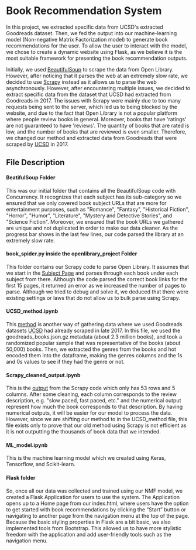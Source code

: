# Book Recommendation System

In this project, we extracted specific data from UCSD's extracted Goodreads dataset. Then, we fed the output into our machine-learning model (Non-negative Matrix Factorization model) to generate book recommendations for the user. To allow the user to interact with the model, we chose to create a dynamic website using Flask, as we believe it is the most suitable framework for presenting the book recommendation outputs.


Initially, we used [BeautifulSoup](https://github.com/maureenwidjaja/PIC16B-Group-Project/tree/main/BeautifulSoup) to scrape the data from Open Library. However, after noticing that it parses the web at an extremely slow rate, we decided to use [Scrapy](https://github.com/maureenwidjaja/PIC16B-Group-Project/tree/78391161c60e94ca5244c0a87bc584f422f1fd29/openlibrary_project)  instead as it allows us to parse the web asynchronously. However, after encountering multiple issues, we decided to extract specific data from the dataset that UCSD had extracted from Goodreads in 2017. The issues with Scrapy were mainly due to too many requests being sent to the server, which led us to being blocked by the website, and due to the fact that Open Library is not a popular platform where people review books in general. Moreover, books that have 'ratings' are not guaranteed to have 'reviews'. The quantity of books that are rated is low, and the number of books that are reviewed is even smaller. Therefore, we changed our method and extracted data from Goodreads that were scraped by [UCSD](https://cseweb.ucsd.edu/~jmcauley/datasets/goodreads.html) in 2017.

## File Description

#### BeatifulSoup Folder

This was our initial folder that contains all the BeautifulSoup code with Concurrency. It recognizes that each subject has its sub-category so we ensured that we only covered book subject URLs that are more for entertainment purposes, such as "Romance", "Fantasy", "Historical Fiction", "Horror", "Humor", "Literature", "Mystery and Detective Stories", and "Science Fiction". Moreover, we ensured that the book URLs we gathered are unique and not duplicated in order to make our data cleaner. As the progress bar shows in the last few lines, our code parsed the library at an extremely slow rate.

#### book_spider.py inside the openlibrary_project Folder

This folder contains our Scrapy code to parse Open Library. It assumes that we start in the [Subject Page](https://openlibrary.org/subjects) and parses through each book under each subject from there. Although the code parsed the correct book links for the first 15 pages, it returned an error as we increased the number of pages to parse. Although we tried to debug and solve it, we deduced that there were existing settings or laws that do not allow us to bulk parse using Scrapy.

#### UCSD_method.ipynb

This [method](https://github.com/maureenwidjaja/PIC16B-Group-Project/blob/main/UCSD_method.ipynb) is another way of gathering data where we used Goodreads datasets [UCSD](https://cseweb.ucsd.edu/~jmcauley/datasets/goodreads.html) had already scraped in late 2017. In this file, we used the goodreads_books.json.gz metadata (about 2.3 million books), and took a randomized popular sample that was representative of the books (about 50,000) books. Then, we extracted the genres from the books and  hot encoded them into the dataframe, making the genres columns and the 1s and 0s values to see if they had the genre or not.

#### Scrapy_cleaned_output.ipynb

This is the [output](https://github.com/maureenwidjaja/PIC16B-Group-Project/blob/main/Scrapy_cleaned_output.ipynb) from the Scrapy code which only has 53 rows and 5 columns. After some cleaning, each column corresponds to the review description, e.g. "slow paced, fast paced, etc." and the numerical output represent how much the book corresponds to that description. By having numerical outputs, it will be easier for our model to process the data. However, since we are shifting our method to in the UCSD_method file, this file exists only to prove that our old method using Scrapy is not efficient as it is not outputting the thousands of book data that we intended.

#### ML_model.ipynb

This is the machine learning model which we created using Keras, Tensorflow, and Scikit-learn. 

#### Flask folder

So, once all our data was collected and trained using our NMF model, we created a Flask Application for users to use the system. The Application opens up to a Home page from our index.html, where users have the option to get started with book recommendations by clicking the “Start” button or navigating to another page from the navigation menu at the top of the page. Because the basic styling properties in Flask are a bit basic, we also implemented tools from Bootstrap. This allowed us to have more stylistic freedom with the application and add user-friendly tools such as the navigation menu.
